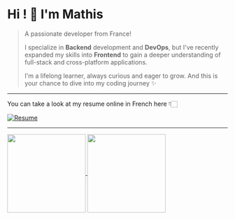 # Hi ! 👋 I'm Mathis

> A passionate developer from France!
> 
> I specialize in **Backend** development and **DevOps**, but I've recently expanded my skills into **Frontend** to gain a deeper understanding of full-stack and cross-platform applications.
> 
> I'm a lifelong learner, always curious and eager to grow. And this is your chance to dive into my coding journey ✨

---

You can take a look at my resume online in French here 👇🏻

[![Resume](https://img.shields.io/badge/View%20My%20Resume-Online-informational?style=for-the-badge&logo=readthedocs)](https://rxresu.me/mathisgauthey/resume)

---

<a href="https://github.com/anuraghazra/github-readme-stats">
  <img height=179 align="center" src="https://github-readme-stats.vercel.app/api?username=mathisgauthey&count_private=true&show_icons=true&theme=transparent" />
</a>

<a href="https://github.com/anuraghazra/github-readme-stats">
  <img height=179 align="center" src="https://github-readme-stats.vercel.app/api/wakatime?username=mathisgauthey&layout=compact&langs_count=10&theme=transparent" />
</a>


